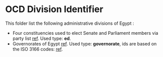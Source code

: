 # OCD Division Identifier 

This folder list the following administrative divisions of Egypt :

* Four constituencies used to elect Senate and Parliament members via party list [ref](https://en.wikipedia.org/wiki/2020_Egyptian_parliamentary_election). Used type: **ed**.
* Governorates of Egypt [ref](https://en.wikipedia.org/wiki/Governorates_of_Egypt). Used type: **governorate**, ids are based on the ISO 3166 codes: [ref](https://www.iso.org/obp/ui/#iso:code:3166:EG). 
